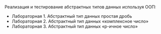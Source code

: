 Реализация и тестирование абстрактных типов данных используя ООП:
- Лабораторная 1. Абстрактный тип данных простая дробь
- Лабораторная 2. Абстрактный тип данных «комплексное число»
- Лабораторная 3. Абстрактный тип данных «p-ичное число»

